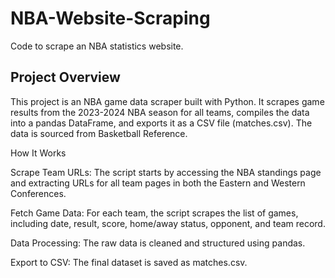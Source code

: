 # NBA-Website-Scraping
Code to scrape an NBA statistics website. 

## Project Overview

This project is an NBA game data scraper built with Python. It scrapes game results from the 2023-2024 NBA season for all teams, compiles the data into a pandas DataFrame, and exports it as a CSV file (matches.csv). The data is sourced from Basketball Reference.

How It Works

Scrape Team URLs: The script starts by accessing the NBA standings page and extracting URLs for all team pages in both the Eastern and Western Conferences.

Fetch Game Data: For each team, the script scrapes the list of games, including date, result, score, home/away status, opponent, and team record.

Data Processing: The raw data is cleaned and structured using pandas.

Export to CSV: The final dataset is saved as matches.csv.

